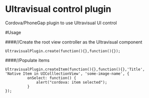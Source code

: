 # Ultravisual control plugin
Cordova/PhoneGap plugin to use Ultravisual UI control

#Usage

####//Create the root view controller as the Ultravisual component
```
UltravisualPlugin.create(function(){},function(){});
```
####//Populate items
```
UltravisualPlugin.createItem(function(){},function(){},'Title', 'Native Item in UIColllectionView', 'some-image-name', { 
          onSelect: function() {
              alert("cordova: item selected");
          }
});
```

